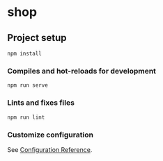 # shop

## Project setup
```
npm install
```

### Compiles and hot-reloads for development
```
npm run serve
```


### Lints and fixes files
```
npm run lint
```

### Customize configuration
See [Configuration Reference](https://cli.vuejs.org/config/).

